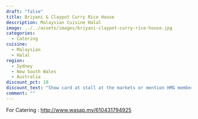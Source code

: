 ```yaml
---
draft: "false"
title: Briyani & Claypot Curry Rice House
description: Malaysian Cuisine Halal
image: ../../assets/images/briyani-claypot-curry-rice-house.jpg
categories:
  - Catering
cuisine:
  - Malaysian
  - Halal
region:
  - Sydney
  - New South Wales
  - Australia
discount_pct: 10
discount_text: "Show card at stall at the markets or mention HMG members for catering\t"
comment: ""
---
```

For Catering : http://www.wasap.my/610431794925
